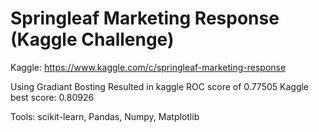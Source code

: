 # Springleaf Marketing Response (Kaggle Challenge)
Kaggle: https://www.kaggle.com/c/springleaf-marketing-response

Using Gradiant Bosting 
Resulted in kaggle ROC score of 0.77505
Kaggle best score: 0.80926

Tools: scikit-learn, Pandas, Numpy, Matplotlib

